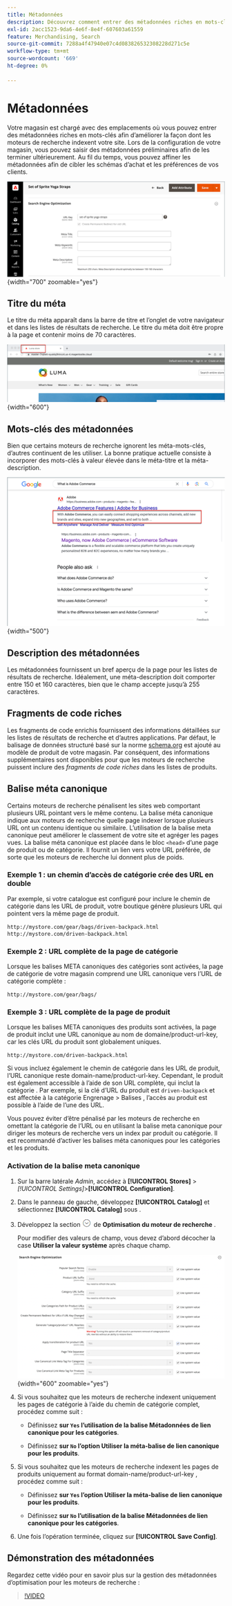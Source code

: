 ```yaml
---
title: Métadonnées
description: Découvrez comment entrer des métadonnées riches en mots-clés pour améliorer la façon dont les moteurs de recherche indexent votre site Commerce.
exl-id: 2acc1523-9da6-4e6f-8e4f-607603a61559
feature: Merchandising, Search
source-git-commit: 7288a4f47940e07c4d083826532308228d271c5e
workflow-type: tm+mt
source-wordcount: '669'
ht-degree: 0%

---
```


# Métadonnées

Votre magasin est chargé avec des emplacements où vous pouvez entrer des métadonnées riches en mots-clés afin d’améliorer la façon dont les moteurs de recherche indexent votre site. Lors de la configuration de votre magasin, vous pouvez saisir des métadonnées préliminaires afin de les terminer ultérieurement. Au fil du temps, vous pouvez affiner les métadonnées afin de cibler les schémas d’achat et les préférences de vos clients.

![ Paramètres du produit - optimisation du moteur de recherche](./assets/product-basic-settings-search-engine-optimization-yoga-strap.png){width="700" zoomable="yes"}

## Titre du méta

Le titre du méta apparaît dans la barre de titre et l’onglet de votre navigateur et dans les listes de résultats de recherche. Le titre du méta doit être propre à la page et contenir moins de 70 caractères.

![Exemple de storefront - meta title](./assets/storefront-home-page-meta-title.png){width="600"}

## Mots-clés des métadonnées

Bien que certains moteurs de recherche ignorent les méta-mots-clés, d’autres continuent de les utiliser. La bonne pratique actuelle consiste à incorporer des mots-clés à valeur élevée dans le méta-titre et la méta-description.

![Recherche de navigateur web - méta-mots-clés](./assets/storefront-meta-description.png){width="500"}

## Description des métadonnées

Les métadonnées fournissent un bref aperçu de la page pour les listes de résultats de recherche. Idéalement, une méta-description doit comporter entre 150 et 160 caractères, bien que le champ accepte jusqu’à 255 caractères.

## Fragments de code riches

Les fragments de code enrichis fournissent des informations détaillées sur les listes de résultats de recherche et d’autres applications. Par défaut, le balisage de données structuré basé sur la norme [schema.org][1] est ajouté au modèle de produit de votre magasin. Par conséquent, des informations supplémentaires sont disponibles pour que les moteurs de recherche puissent inclure des _fragments de code riches_ dans les listes de produits.

## Balise méta canonique

Certains moteurs de recherche pénalisent les sites web comportant plusieurs URL pointant vers le même contenu. La balise méta canonique indique aux moteurs de recherche quelle page indexer lorsque plusieurs URL ont un contenu identique ou similaire. L’utilisation de la balise meta canonique peut améliorer le classement de votre site et agréger les pages vues. La balise méta canonique est placée dans le bloc `<head>` d’une page de produit ou de catégorie. Il fournit un lien vers votre URL préférée, de sorte que les moteurs de recherche lui donnent plus de poids.

### Exemple 1 : un chemin d’accès de catégorie crée des URL en double

Par exemple, si votre catalogue est configuré pour inclure le chemin de catégorie dans les URL de produit, votre boutique génère plusieurs URL qui pointent vers la même page de produit.

    http://mystore.com/gear/bags/driven-backpack.html
    http://mystore.com/driven-backpack.html

### Exemple 2 : URL complète de la page de catégorie

Lorsque les balises META canoniques des catégories sont activées, la page de catégorie de votre magasin comprend une URL canonique vers l’URL de catégorie complète :

    http://mystore.com/gear/bags/

### Exemple 3 : URL complète de la page de produit

Lorsque les balises META canoniques des produits sont activées, la page de produit inclut une URL canonique au nom de domaine/product-url-key, car les clés URL du produit sont globalement uniques.

    http://mystore.com/driven-backpack.html

Si vous incluez également le chemin de catégorie dans les URL de produit, l’URL canonique reste domain-name/product-url-key. Cependant, le produit est également accessible à l’aide de son URL complète, qui inclut la catégorie . Par exemple, si la clé d’URL du produit est `driven-backpack` et est affectée à la catégorie Engrenage > Balises , l’accès au produit est possible à l’aide de l’une des URL.

Vous pouvez éviter d’être pénalisé par les moteurs de recherche en omettant la catégorie de l’URL ou en utilisant la balise meta canonique pour diriger les moteurs de recherche vers un index par produit ou catégorie. Il est recommandé d’activer les balises méta canoniques pour les catégories et les produits.

### Activation de la balise meta canonique

1. Sur la barre latérale _Admin_, accédez à **[!UICONTROL Stores]** > _[!UICONTROL Settings]_>**[!UICONTROL Configuration]**.

1. Dans le panneau de gauche, développez **[!UICONTROL Catalog]** et sélectionnez **[!UICONTROL Catalog]** sous .

1. Développez la section ![Sélecteur d’extension](../assets/icon-display-expand.png) de **Optimisation du moteur de recherche** .

   Pour modifier des valeurs de champ, vous devez d’abord décocher la case **Utiliser la valeur système** après chaque champ.

   ![Configuration du catalogue - optimisation du moteur de recherche](../configuration-reference/catalog/assets/catalog-search-engine-optimization.png){width="600" zoomable="yes"}

1. Si vous souhaitez que les moteurs de recherche indexent uniquement les pages de catégorie à l’aide du chemin de catégorie complet, procédez comme suit :

   - Définissez **sur `Yes` l’utilisation de la balise Métadonnées de lien canonique pour les catégories**.

   - Définissez **sur `No` l’option Utiliser la méta-balise de lien canonique pour les produits**.

1. Si vous souhaitez que les moteurs de recherche indexent les pages de produits uniquement au format domain-name/product-url-key , procédez comme suit :

   - Définissez **sur `Yes` l’option Utiliser la méta-balise de lien canonique pour les produits**.

   - Définissez **sur `No` l’utilisation de la balise Métadonnées de lien canonique pour les catégories**.

1. Une fois l’opération terminée, cliquez sur **[!UICONTROL Save Config]**.

## Démonstration des métadonnées

Regardez cette vidéo pour en savoir plus sur la gestion des métadonnées d’optimisation pour les moteurs de recherche :

>[!VIDEO](https://video.tv.adobe.com/v/343750?quality=12&learn=on)

[1]: https://schema.org/
